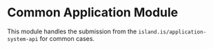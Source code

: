 # Common Application Module

This module handles the submission from the `island.is/application-system-api` for common cases.
